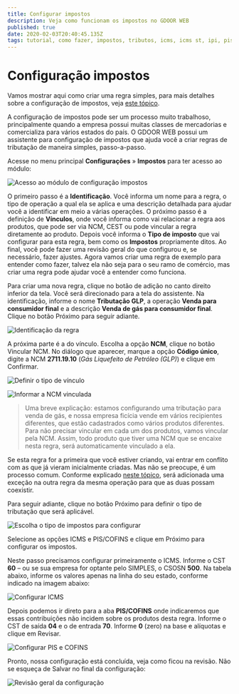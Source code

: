 ```yaml
---
title: Configurar impostos
description: Veja como funcionam os impostos no GDOOR WEB
published: true
date: 2020-02-03T20:40:45.135Z
tags: tutorial, como fazer, impostos, tributos, icms, icms st, ipi, pis, cofins, ncm, cest
---
```


# Configuração impostos

Vamos mostrar aqui como criar uma regra simples, para mais detalhes sobre a configuração de impostos, veja [este tópico](/configuracoes/impostos). 

A configuração de impostos pode ser um processo muito trabalhoso, principalmente quando a empresa possui muitas classes de mercadorias e comercializa para vários estados do país. O GDOOR WEB possui um assistente para configuração de impostos que ajuda você a criar regras de tributação de maneira simples, passo-a-passo.  

Acesse no menu principal **Configurações** &raquo; **Impostos** para ter acesso ao módulo:

![Acesso ao módulo de configuração impostos](/tutoriais/config-impostos/acessar-config-imposto.png)

O primeiro passo é a **Identificação**. Você informa um nome para a regra, o tipo de operação a qual ela se aplica e uma descrição detalhada para ajudar você a identificar em meio a várias operações. O próximo passo é a definição de **Vínculos**, onde você informa como vai relacionar a regra aos produtos, que pode ser via NCM, CEST ou pode vincular a regra diretamente ao produto. Depois você informa o **Tipo de imposto** que vai configurar para esta regra, bem como os **Impostos** propriamente ditos. Ao final, você pode fazer uma revisão geral do que configurou e, se necessário, fazer ajustes. Agora vamos criar uma regra de exemplo para entender como fazer, talvez ela não seja para o seu ramo de comércio, mas criar uma regra pode ajudar você a entender como funciona.

Para criar uma nova regra, clique no botão de adição no canto direito inferior da tela. Você será direcionado para a tela do assistente. Na identificação, informe o nome **Tributação GLP**, a operação **Venda para consumidor final** e a descrição **Venda de gás para consumidor final**. Clique no botão <span class="mat-button mat-accent">Próximo</span> para seguir adiante.

![Identificação da regra](/tutoriais/config-impostos/identificacao.png)

A próxima parte é a do vínculo. Escolha a opção **NCM**, clique no botão <span class=mat-button>Vincular NCM</span>. No diálogo que aparecer, marque a opção **Código único**, digite a NCM **2711.19.10** (*Gás Liquefeito de Petróleo (GLP)*) e clique em <span class=mat-button>Confirmar</span>.

![Definir o tipo de vínculo](/tutoriais/config-impostos/vinculo.png)

![Informar a NCM vinculada](/tutoriais/config-impostos/ncm.png)

> Uma breve explicação: estamos configurando uma tributação para venda de gás, e nossa empresa ficícia vende em vários recipientes diferentes, que estão cadastrados como vários produtos diferentes. Para não precisar vincular em cada um dos produtos, vamos vincular pela NCM. Assim, todo produto que tiver uma NCM que se encaixe nesta regra, será automaticamente vinculado a ela.

Se esta regra for a primeira que você estiver criando, vai entrar em conflito com as que já vieram inicialmente criadas. Mas não se preocupe, é um processo comum. Conforme explicado [neste tópico](/configuracoes/impostos#excecao), será adicionada uma exceção na outra regra da mesma operação para que as duas possam coexistir.

Para seguir adiante, clique no botão <span class="mat-button mat-accent">Próximo</span> para definir o tipo de tributação que será aplicável.

![Escolha o tipo de impostos para configurar](/tutoriais/config-impostos/tipo-de-impostos.png)

Selecione as opções ICMS e PIS/COFINS e clique em <span class="mat-button mat-accent">Próximo</span> para configurar os impostos.

Neste passo precisamos configurar primeiramente o ICMS. Informe o CST **60** – ou se sua empresa for optante pelo SIMPLES, o CSOSN **500**. Na tabela abaixo, informe os valores apenas na linha do seu estado, conforme indicado na imagem abaixo:

![Configurar ICMS](/tutoriais/config-impostos/icms.png)

Depois podemos ir direto para a aba **PIS/COFINS** onde indicaremos que essas contribuições não incidem sobre os produtos desta regra. Informe o CST de saída **04** e o de entrada **70**. Informe **0** (zero) na base e alíquotas e clique em <span class="mat-button mat-accent">Revisar</span>.

![Configurar PIS e COFINS](/tutoriais/config-impostos/pis-cofins.png)

Pronto, nossa configuração está concluída, veja como ficou na revisão. Não se esqueça de <span class="mat-button mat-accent">Salvar</span> no final da configuração:

![Revisão geral da configuração](/tutoriais/config-impostos/revisao.png)


